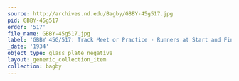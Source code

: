 ```yaml
---
source: http://archives.nd.edu/Bagby/GBBY-45g517.jpg
pid: GBBY-45g517
order: '517'
file_name: GBBY-45g517.jpg
label: 'GBBY 45G/517: Track Meet or Practice - Runners at Start and Finish - 1934'
_date: '1934'
object_type: glass plate negative
layout: generic_collection_item
collection: bagby
---
```

